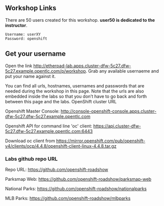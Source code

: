 ## Workshop Links

There are 50 users created for this workshop. **user50 is dedicated to the instructor**.

```
Username: userXY
Password: openshift
```

## Get your username  
 Open the link http://etherpad-lab.apps.cluster-dfw-5c27.dfw-5c27.example.opentlc.com/p/workshop. Grab any available usernaeme and put your name against it.


You can find all urls, hostnames, usernames and passwords that are needed during the workshop in this page. Note that the urls are also embedded inside the labs so that you don’t have to go back and forth between this page and the labs.
OpenShift cluster URL

Openshift Master Console: http://console-openshift-console.apps.cluster-dfw-5c27.dfw-5c27.example.opentlc.com  


Openshift API for command line 'oc' client: https://api.cluster-dfw-5c27.dfw-5c27.example.opentlc.com:6443  


Download oc client from https://mirror.openshift.com/pub/openshift-v4/clients/ocp/4.4.8/openshift-client-linux-4.4.8.tar.gz


### Labs github repo URL

Repo URL: https://github.com/openshift-roadshow

Parksmap Web: https://github.com/openshift-roadshow/parksmap-web

National Parks: https://github.com/openshift-roadshow/nationalparks

MLB Parks: https://github.com/openshift-roadshow/mlbparks

